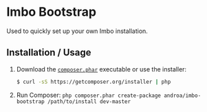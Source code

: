 Imbo Bootstrap
==============

Used to quickly set up your own Imbo installation.

Installation / Usage
--------------------

1. Download the [`composer.phar`](https://getcomposer.org/composer.phar) executable or use the installer:

    ``` sh
    $ curl -sS https://getcomposer.org/installer | php
    ```

2. Run Composer: `php composer.phar create-package androa/imbo-bootstrap /path/to/install dev-master`
